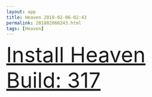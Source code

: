 ```yaml
---
layout: app
title: Heaven 2018-02-06-02:43
permalink: 201802060243.html
tags: [Heaven]
---
```

<div class="pure-g">
    <div class="pure-u-1-1" style="font-size: 4em">
        <a class="pure-button-primary" href="itms-services://?action=download-manifest&url=https%3A%2F%2Flitsungyisigono.github.io%2FTestScript%2Fmanifests%2F201802060243.plist"><i class="fa fa-download" aria-hidden="true"></i>Install Heaven Build: 317</a>
    </div>
</div>